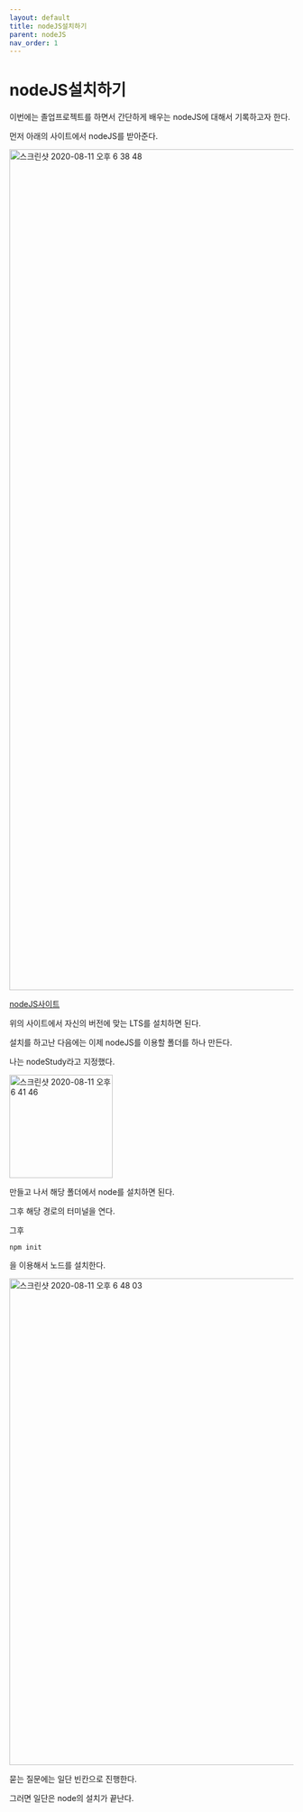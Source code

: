 ```yaml
---
layout: default
title: nodeJS설치하기
parent: nodeJS
nav_order: 1
---
```


# nodeJS설치하기

이번에는 졸업프로젝트를 하면서 간단하게 배우는 nodeJS에 대해서 기록하고자 한다.

먼저 아래의 사이트에서 nodeJS를 받아준다.

<img width="1491" alt="스크린샷 2020-08-11 오후 6 38 48" src="https://user-images.githubusercontent.com/16849874/89882577-fadbac80-dc01-11ea-9d77-8ae932060547.png">

[nodeJS사이트](https://nodejs.org/en/)

위의 사이트에서 자신의 버전에 맞는 LTS를 설치하면 된다.

설치를 하고난 다음에는 이제 nodeJS를 이용할 폴더를 하나 만든다.

나는 nodeStudy라고 지정했다.

<img width="183" alt="스크린샷 2020-08-11 오후 6 41 46" src="https://user-images.githubusercontent.com/16849874/89882819-51e18180-dc02-11ea-80ff-0814b1f03542.png">

만들고 나서 해당 폴더에서 node를 설치하면 된다.

그후 해당 경로의 터미널을 연다.

그후

```
npm init
```

을 이용해서 노드를 설치한다.

<img width="863" alt="스크린샷 2020-08-11 오후 6 48 03" src="https://user-images.githubusercontent.com/16849874/89883512-31fe8d80-dc03-11ea-97fa-c75cbd97b84a.png">

묻는 질문에는 일단 빈칸으로 진행한다.

그러면 일단은 node의 설치가 끝난다.